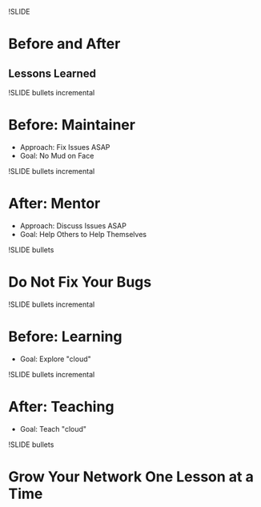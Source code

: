!SLIDE
# Before and After #
## Lessons Learned ##

!SLIDE bullets incremental
# Before: Maintainer #

* Approach: Fix Issues ASAP
* Goal: No Mud on Face

!SLIDE bullets incremental
# After: Mentor #

* Approach: Discuss Issues ASAP
* Goal: Help Others to Help Themselves

!SLIDE bullets
# Do Not Fix Your Bugs #

!SLIDE bullets incremental
# Before: Learning #

* Goal: Explore "cloud"

!SLIDE bullets incremental
# After: Teaching #

* Goal: Teach "cloud"

!SLIDE bullets
# Grow Your Network One Lesson at a Time #
